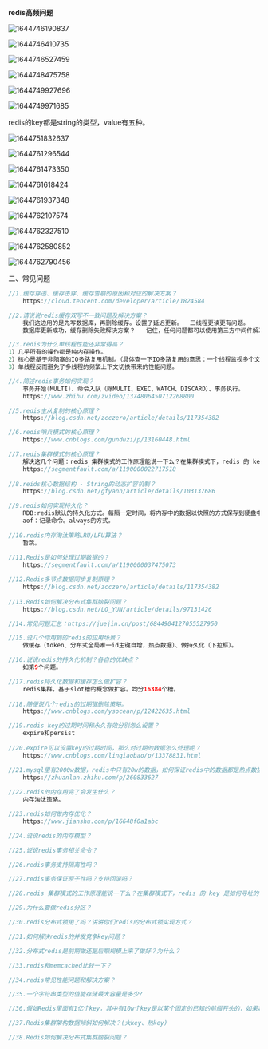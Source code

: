 **redis高频问题**

![1644746190837](C:\Users\Administrator\AppData\Roaming\Typora\typora-user-images\1644746190837.png)



![1644746410735](C:\Users\Administrator\AppData\Roaming\Typora\typora-user-images\1644746410735.png)

![1644746527459](C:\Users\Administrator\AppData\Roaming\Typora\typora-user-images\1644746527459.png)

![1644748475758](C:\Users\Administrator\AppData\Roaming\Typora\typora-user-images\1644748475758.png)

![1644749927696](C:\Users\Administrator\AppData\Roaming\Typora\typora-user-images\1644749927696.png)

![1644749971685](C:\Users\Administrator\AppData\Roaming\Typora\typora-user-images\1644749971685.png)

redis的key都是string的类型，value有五种。

![1644751832637](C:\Users\Administrator\AppData\Roaming\Typora\typora-user-images\1644751832637.png)

![1644761296544](C:\Users\Administrator\AppData\Roaming\Typora\typora-user-images\1644761296544.png)

![1644761473350](C:\Users\Administrator\AppData\Roaming\Typora\typora-user-images\1644761473350.png)

![1644761618424](C:\Users\Administrator\AppData\Roaming\Typora\typora-user-images\1644761618424.png)

![1644761937348](C:\Users\Administrator\AppData\Roaming\Typora\typora-user-images\1644761937348.png)

![1644762107574](C:\Users\Administrator\AppData\Roaming\Typora\typora-user-images\1644762107574.png)

![1644762327510](C:\Users\Administrator\AppData\Roaming\Typora\typora-user-images\1644762327510.png)

![1644762580852](C:\Users\Administrator\AppData\Roaming\Typora\typora-user-images\1644762580852.png)

![1644762790456](C:\Users\Administrator\AppData\Roaming\Typora\typora-user-images\1644762790456.png)



二、常见问题

```java
//1.缓存穿透、缓存击穿、缓存雪崩的原因和对应的解决方案？
	https://cloud.tencent.com/developer/article/1824584

//2.请说说redis缓存双写不一致问题及解决方案？
	我们这边用的是先写数据库，再删除缓存。设置了延迟更新。  三线程更读更有问题。
    数据库更新成功，缓存删除失败解决方案？	  记住，任何问题都可以使用第三方中间件解决。

//3.redis为什么单线程性能还非常得高？
1）几乎所有的操作都是纯内存操作。
2）核心是基于非阻塞的IO多路复用机制。（具体查一下IO多路复用的意思：一个线程监视多个文件）
3）单线程反而避免了多线程的频繁上下文切换带来的性能问题。

//4.简述redis事务如何实现？
	事务开始(MULTI)、命令入队（除MULTI、EXEC、WATCH、DISCARD）、事务执行。
	https://www.zhihu.com/zvideo/1374806450712268800

//5.redis主从复制的核心原理？
	https://blog.csdn.net/zcczero/article/details/117354382

//6.redis哨兵模式的核心原理？
	https://www.cnblogs.com/gunduzi/p/13160448.html

//7.redis集群模式的核心原理？
	解决这几个问题：redis 集群模式的工作原理能说一下么？在集群模式下，redis 的 key 是如何寻址的？分布式寻址都有哪些算法？了解一致性 hash 算法吗？
	https://segmentfault.com/a/1190000022717518
	
//8.reids核心数据结构 - String的动态扩容机制？
	https://blog.csdn.net/gfyann/article/details/103137686

//9.redis如何实现持久化？
	RDB:redis默认的持久化方式。每隔一定时间，将内存中的数据以快照的方式保存到硬盘中，对应产生的文件为dump.rdb。优点：性能最大化，子进程完成写操作，主进程继续处理。缺点：宕机可能会丢失某一个时间段内的数据。
	aof：记录命令。always的方式。
	
//10.redis内存淘汰策略LRU/LFU算法？
	暂跳。
	
//11.Redis是如何处理过期数据的？
	https://segmentfault.com/a/1190000037475073

//12.Redis多节点数据同步复制原理？
	https://blog.csdn.net/zcczero/article/details/117354382
	
//13.Redis如何解决分布式集群脑裂问题？
	https://blog.csdn.net/LO_YUN/article/details/97131426

//14.常见问题汇总：https://juejin.cn/post/6844904127055527950

//15.说几个你用到的redis的应用场景？
	做缓存（token、分布式全局唯一id主键自增，热点数据）、做持久化（下拉框）。

//16.说说redis的持久化机制？各自的优缺点？
	如第9个问题。

//17.redis持久化数据和缓存怎么做扩容？
	redis集群，基于slot槽的概念做扩容。均分16384个槽。
	
//18.随便说几个redis的过期键删除策略。
	https://www.cnblogs.com/ysocean/p/12422635.html

//19.redis key的过期时间和永久有效分别怎么设置？
 	expire和persist
 
//20.expire可以设置key的过期时间，那么对过期的数据怎么处理呢？
	https://www.cnblogs.com/linqiaobao/p/13378831.html

//21.mysql里有2000w数据，redis中只有20w的数据，如何保证redis中的数据都是热点数据？
	https://zhuanlan.zhihu.com/p/260833627
	
//22.redis的内存用完了会发生什么？
	内存淘汰策略。

//23.redis如何做内存优化？
	https://www.jianshu.com/p/16648f0a1abc

//24.说说redis的内存模型？

//25.说说redis事务相关命令？

//26.redis事务支持隔离性吗？

//27.redis事务保证原子性吗？支持回滚吗？

//28.redis 集群模式的工作原理能说一下么？在集群模式下，redis 的 key 是如何寻址的？分布式寻址都有哪些算法？了解一致性 hash 算法吗？

//29.为什么要做redis分区？

//30.redis分布式锁用了吗？讲讲你们redis的分布式锁实现方式？

//31.如何解决redis的并发竞争key问题？

//32.分布式redis是前期做还是后期规模上来了做好？为什么？

//33.redis和memcached比较一下？

//34.redis常见性能问题和解决方案？

//35.一个字符串类型的值能存储最大容量是多少?

//36.假如Redis里面有1亿个key，其中有10w个key是以某个固定的已知的前缀开头的，如果将它们全部找出来？

//37.Redis集群架构数据倾斜如何解决？(大key、热key)

//38.Redis如何解决分布式集群脑裂问题？



```

